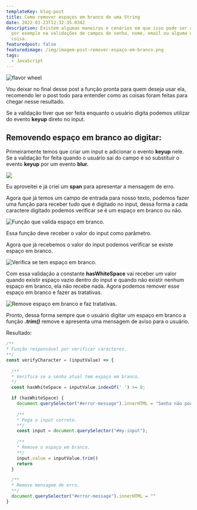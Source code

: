 ```yaml
---
templateKey: blog-post
title: Como remover espaços em branco de uma String
date: 2022-01-23T12:32:35.034Z
description: Existem algumas maneiras e cenários em que isso pode ser aplicado,
  por exemplo na validações de campos de senha, nome, email ou alguma outra
  coisa.
featuredpost: false
featuredimage: /img/imagem-post-remover-espaço-em-branco.png
tags:
  - JavaScript
---
```

![flavor wheel](/img/flavor_wheel.jpg)

Vou deixar no final desse post a função pronta para quem deseja usar ela, recomendo ler o post todo para entender como as coisas foram feitas para chegar nesse resultado.

Se a validação tiver que ser feita enquanto o usuário digita podemos utilizar do evento **keyup** direto no input.

## Removendo espaço em branco ao digitar:

Primeiramente temos que criar um input e adicionar o evento **keyup** nele. Se a validação for feita quando o usuário sai do campo é só substituir o evento **keyup** por um evento **blur.**

![<span id="error-message" style="color: red;"></span> <input id='my-input' onkeyup="verifyCharacter(this.value)">](/img/carbon-2-.png "Input")

Eu aproveitei e já criei um **span** para apresentar a mensagem de erro.

Agora que já temos um campo de entrada para nosso texto, podemos fazer uma função para receber tudo que é digitado no input, dessa forma a cada caractere digitado podemos verificar se é um espaço em branco ou não.

![](/img/cria-função-valida-caracteres.png "Função que valida espaço em branco.")

Essa função deve receber o valor do input como parâmetro.

Agora que já recebemos o valor do input podemos verificar se existe espaço em branco.

![](/img/valida-espaço-em-branco.png "Verifica se tem espaço em branco.")

Com essa validação a constante **hasWhiteSpace** vai receber um valor quando existir espaço vazio dentro do input e quando não existir nenhum espaço em branco, ela não recebe nada. Agora podemos remover esse espaço em branco e fazer as tratativas.

![](/img/remove-espaço-em-branco.png "Remove espaço em branco e faz tratativas.")

Pronto, dessa forma sempre que o usuário digitar um espaço em branco a função ***.trim()*** remove e apresenta uma mensagem de aviso para o usuário.

Resultado:

```javascript
/**
* Função responsável por verificar caracteres.
**/
const verifyCharacter = (inputValue) => {
  
  /**
  * Verifica se a senha atual tem espaço em branco.
  */
  const hasWhiteSpace = inputValue.indexOf(' ') >= 0;

  if (hasWhiteSpace) {
    document.querySelector("#error-message").innerHTML = "Senha não pode conter espaço em branco."
    
    /**
    * Pega o input correto.
    **/
    const input = document.querySelector("#my-input");
    
    /**
    * Remove o espaço em branco.
    **/
    input.value = inputValue.trim()
    return
  }

  /**
  * Remove mensagem de erro.
  **/
  document.querySelector("#error-message").innerHTML = ""
}
```